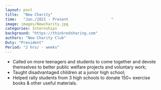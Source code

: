 ```yaml
---
layout: post
title:  "New Charity"
time:   "Jan./2021 - Present                   "
image: images/Newcharity.jpg
categories: Internships
background: "https://thinkredsharing.com"
authors: "New Charity Club"
Duty: "President"
Period: "2 hrs/ - weeks"
---
```

- Called on more teenagers and students to come together and devote themselves to better public welfare projects and voluntary work;
- Taught disadvantaged children at a junior high school;
- Helped rally students from 3 high schools to donate 150+ exercise books & other useful materials.